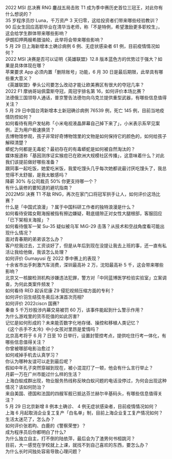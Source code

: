 2022 MSI 总决赛 RNG 鏖战五局击败 T1 成为季中赛历史首位三冠王，对此你有什么想说的？  
35 岁程序员炒 Luna，千万资产 3 天归零，这给投资者们带来哪些经验教训？  
90 后女生回应高职毕业在清华当老师，称「不是特例，希望激励更多职校生」，这会给学生群体带来哪些影响？  
伊朗扣押两艘希腊油轮，此举将会带来哪些影响？  
5 月 29 日上海新增本土确诊病例 6 例、无症状感染者 61 例，目前疫情情况如何？  
2022 MSI 决赛是否可以证明《英雄联盟》12.8 版本蓝色方的优势过于强大？如果是具体体现在哪？  
苹果要求 App 必须内置「删除账号」功能，6 月 30 日是最后期限，此举具有哪些重大意义？  
《英雄联盟》拳头公司要怎么改动才能让欧美赛区有很大的夺冠几率？  
2022 F1 摩纳哥站佩雷斯夺冠，周冠宇排名第 16，如何评价本场比赛？  
法德俄三国领导人通话，普京警告法德勿向乌克兰提供重型武器，有哪些信息值得关注？  
5 月 29 日中国台湾新增本土新冠确诊病例 76539 例，死亡 145 例，目前当地疫情防控如何？  
如何看待有用户发帖称「小米电视液晶屏幕自己掉下来了」，小米表示系罕见案例，正为用户极速换货？  
去博物馆参观，孩子非常好奇博物馆里的文物是如何保持它的颜色的，如何给孩子解释清楚？  
蟒蛇为何都是无毒蛇？最初存在的有毒蟒蛇是如何被自然淘汰的？  
媒体报道称「基因测序证实猴痘已在欧洲大规模社区传播」，这意味着什么？对此我们该提前做好哪些准备？  
跟同事一起吃饭，她爱吃米饭，我爱吃馒头几乎每次她都说最讨厌吃馒头了，我总觉得不太舒服，是我太敏感吗？  
降薪 30% 与公司裁员 50% 你更支持哪一个？  
有什么装修的要知道的避坑指南？  
2022MSI 决赛 T1 不敌 RNG，再次在家门口将冠军拱手让人，如何评价这场比赛？  
什么是「中国式浪漫」？属于中国科研工作者的独特浪漫是什么？  
如何看待安踏女鞋海报被指有擦边嫌疑，鞋底缝隙正对女性大腿根部，客服回应「已下架相关海报」？  
如何看待俄军一架 Su-35 疑似被乌军 MiG-29 击落？从技术和空战角度看可能出现什么情况？  
面对青春期的弟弟该怎么办？  
客户挖我过去，工资谈好了，但是从年后到现在没提让我去上班的事，还一直有私活让我给他做，我该怎么处理？  
如何评价 Gumayusi 在 2022 季中赛上的表现？  
十余省市出手刺激汽车消费，深圳最高补 2 万，沈阳最高补 5 千，这会带来哪些影响？  
北京又一核酸检测机构涉嫌违法犯罪，警方对「中同蓝博医学检验实验室」立案调查，为何此类案件频发？  
如何看待 RED 起诉尼康 Z9 侵犯视频压缩方面的专利？  
如何评价羽生结弦冬奥后冰演首次亮相?  
如何评价 2022ciscn 国赛?  
秦奋 5 千万炒股涉内幕交易被罚 60 万，该事件能起到什么警示作用？  
为什么游戏里的货币贬值的如此厉害?  
记忆是如何形成的？未来能否数字化地存储、操控和移植人类记忆？  
《这个杀手不太冷》中小女孩对里昂是爱情吗？  
北京高考将于 6 月 7 日至 10 日举行，设置封管控考点，提供吃住行考一体化，有哪些信息值得关注？  
你曾被哪部电影治愈过？  
如何戒掉手机去认真学习？  
你认为哪种友谊可以走到最后呢？  
假如中年孔子突然穿越到现在，被小混混打了一顿，他会有什么言行举止？  
月薪一万在广州市能过什么样的生活？  
上海白蚁成群出现，物业服务热线称反映白蚁问题的电话没停过，为何会出现这种情况？该如何防治？  
来自美国、德国和法国的四艘军舰已抵达芬兰赫尔辛基码头，有哪些信息值得关注？  
5 月 29 日北京新增 8 例本土确诊、 4 例无症状感染者，目前疫情情况如何？  
上海 6 月起取消企业复工复产「白名单」制，目前上海企业复工复产情况如何？  
生活太迷茫了，怎么办？  
如何评价张若昀、白鹿的《警察荣誉》？  
成为程序员后你都明白了什么?  
为什么独立自主，打不倒的陆依萍，最后会为了渣男何书桓跳河？  
目前，大一感觉在学校就上上课，就找不到自己喜欢的东西，要怎么办？  
为什么长时间独处容易导致心理问题？  
